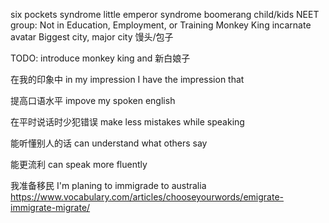six pockets syndrome
little emperor syndrome
boomerang child/kids
NEET group: Not in Education, Employment, or Training
Monkey King
incarnate 
avatar
Biggest city, major city
馒头/包子

TODO: introduce monkey king and 新白娘子

在我的印象中
in my impression
I have the impression that

提高口语水平
impove my spoken english

在平时说话时少犯错误
make less mistakes while speaking

能听懂别人的话
can understand what others say

能更流利 
can speak more fluently

我准备移民
I'm planing to immigrade to australia
https://www.vocabulary.com/articles/chooseyourwords/emigrate-immigrate-migrate/
<!--stackedit_data:
eyJoaXN0b3J5IjpbLTIxMzMwMzEzMTcsNTg0ODA4MjYxLC04MD
M0Mjk2MTAsLTkxMDMzNDUyN119
-->